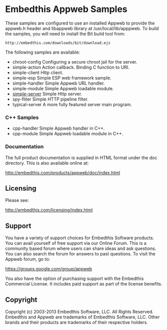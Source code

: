 Embedthis Appweb Samples
===

These samples are configured to use an installed Appweb to provide the
appweb.h header and libappweb library at /usr/local/lib/apppweb. To build
the samples, you will need to install the Bit build tool from:

    http://embedthis.com/downloads/bit/download.ejs

The following samples are available:

* chroot-config     Configuring a secure chroot jail for the server.
* simple-action     Action callback. Binding C function to URI.
* simple-client     Http client.
* simple-esp        Simple ESP web framework sample.
* simple-handler    Simple Appweb URL handler.
* simple-module     Simple Appweb loadable module.
* [simple-server](simple-server/README.md)     Simple Http server.
* spy-fliter        Simple HTTP pipeline filter.
* typical-server    A more fully featured server main program.

### C++ Samples
* cpp-handler       Simple Appweb handler in C++.
* cpp-module        Simple Appweb loadable module in C++.

### Documentation

The full product documentation is supplied in HTML format under the doc
directory. This is also available online at:

  http://embedthis.com/products/appweb/doc/index.html

Licensing
---

Please see: 

http://embedthis.com/licensing/index.html


Support
---
You have a variety of support choices for Embedthis Software products. You can
avail yourself of free support via our Online Forum. This is a community based
forum where users can share ideas and ask questions. You can also search the
forum for answers to past questions. To visit the Appweb forum, go to:

https://groups.google.com/group/appweb

You also have the option of purchasing support with the Embedthis Commercial
License. It includes paid support as part of the license benefits.


Copyright
---

Copyright (c) 2003-2013 Embedthis Software, LLC. All Rights Reserved.
Embedthis and Appweb are trademarks of Embedthis Software, LLC. Other 
brands and their products are trademarks of their respective holders.

